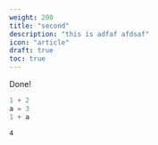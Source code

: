 ```yaml
---
weight: 200
title: "second"
description: "this is adfaf afdsaf"
icon: "article"
draft: true
toc: true
---
```


Done!

```python
1 + 2
a = 3
1 + a
```

```
4
```

```python

```
